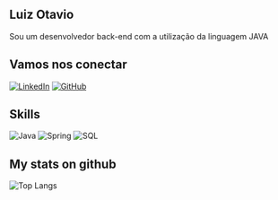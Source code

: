 
## Luiz Otavio

Sou um desenvolvedor back-end com a utilização da linguagem JAVA

## Vamos nos conectar
[![LinkedIn](https://img.shields.io/badge/LinkedIn-b0e0e6?style=for-the-badge&logo=linkedin&logoColor=0E76A8)](https://www.linkedin.com/in/luiz-otavio-d-391521119/)
[![GitHub](https://img.shields.io/badge/github-a0a0a0?style=for-the-badge&logo=github&logoColor=000000)](https://github.com/LuizOtavioDC)

## Skills
![Java](https://img.shields.io/badge/Java-fafafa?style=for-the-badge&logo=JAVA)
![Spring](https://img.shields.io/badge/Spring-fafafa?style=for-the-badge&logo=Spring)
![SQL](https://img.shields.io/badge/SQL-fafafa?style=for-the-badge&logo=PostgreSQL)

## My stats on github

![Top Langs](https://github-readme-stats-git-masterrstaa-rickstaa.vercel.app/api/top-langs/?username=LuizOtavioDC&bg_color=14b8b8&border_color=30A3DC&title_color=ffffff&text_color=FFF)

